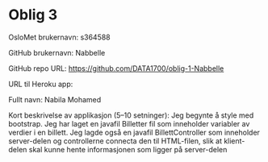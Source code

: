 # Oblig 3

OsloMet brukernavn: s364588

GitHub brukernavn: Nabbelle

GitHub repo URL: https://github.com/DATA1700/oblig-1-Nabbelle

URL til Heroku app:

Fullt navn: Nabila Mohamed

Kort beskrivelse av applikasjon (5–10 setninger):
Jeg begynte å style med bootstrap.
Jeg har laget en javafil Billetter fil som inneholder variabler av verdier i en billett.
Jeg lagde også en javafil BillettController som inneholder server-delen og controllerne
connecta den til HTML-filen, slik at klient-delen skal kunne hente informasjonen som ligger
på server-delen
